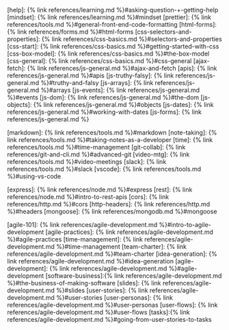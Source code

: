 <!-- https://www.markdownguide.org/basic-syntax/#reference-style-links -->
<!-- markdownlint-disable link-image-reference-definitions first-line-heading -->

<!-- phase 1 front end -->
[help]: {% link references/learning.md %}#asking-question-+-getting-help
[mindset]: {% link references/learning.md %}#mindset
[prettier]: {% link references/tools.md %}#general-front-end-code-formatting
[html-forms]: {% link references/forms.md %}#html-forms
[css-selectors-and-properties]: {% link references/css-basics.md %}#selectors-and-properties
[css-start]: {% link references/css-basics.md %}#getting-started-with-css
[css-box-model]: {% link references/css-basics.md %}#the-box-model
[css-general]: {% link references/css-basics.md %}#css-general
[ajax-fetch]: {% link references/js-general.md %}#ajax-and-fetch
[apis]: {% link references/js-general.md %}#apis
[js-truthy-falsy]: {% link references/js-general.md %}#truthy-and-falsy
[js-arrays]: {% link references/js-general.md %}#arrays
[js-events]: {% link references/js-general.md %}#events
[js-dom]: {% link references/js-general.md %}#the-dom
[js-objects]: {% link references/js-general.md %}#objects
[js-dates]: {% link references/js-general.md %}#working-with-dates
[js-forms]: {% link references/js-general.md %}

<!-- tools -->
[markdown]: {% link references/tools.md %}#markdown
[note-taking]: {% link references/tools.md %}#taking-notes-as-a-developer
[time]: {% link references/tools.md %}#time-management
[git-collab]: {% link references/git-and-cli.md %}#advanced-git
[video-mtg]: {% link references/tools.md %}#video-meetings
[slack]: {% link references/tools.md %}#slack
[vscode]: {% link references/tools.md %}#using-vs-code

<!-- node & express -->
[express]: {% link references/node.md %}#express
[rest]: {% link references/node.md %}#intro-to-rest-apis
[cors]: {% link references/http.md %}#cors
[http-headers]: {% link references/http.md %}#headers
[mongoose]: {% link references/mongodb.md %}#mongoose

<!-- Agile Development -->
[agile-101]: {% link references/agile-development.md %}#intro-to-agile-development
[agile-practices]: {% link references/agile-development.md %}#agile-practices
[time-management]: {% link references/agile-development.md %}#time-management
[team-charter]: {% link references/agile-development.md %}#team-charter
[idea-generation]: {% link references/agile-development.md %}#idea-generation
[agile-development]: {% link references/agile-development.md %}#agile-development
[software-business]:{% link references/agile-development.md %}#the-business-of-making-software
[slides]: {% link references/agile-development.md %}#slides
[user-stories]: {% link references/agile-development.md %}#user-stories
[user-personas]: {% link references/agile-development.md %}#user-personas
[user-flows]: {% link references/agile-development.md %}#user-flows
[tasks]:{% link references/agile-development.md %}#going-from-user-stories-to-tasks
